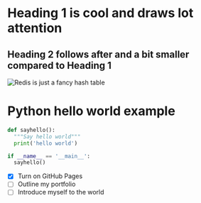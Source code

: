 # Heading 1 is cool and draws lot attention
## Heading 2 follows after and a bit smaller compared to Heading 1

![Redis is just a fancy hash table](https://miro.medium.com/v2/resize:fit:500/1*x-Qse1BYvLElk2CCSCOU6w.png)



# Python hello world example

```python
def sayhello():
  """Say hello world"""
  print('hello world')

if __name__ == '__main__':
  sayhello()
```

- [x] Turn on GitHub Pages
- [ ] Outline my portfolio
- [ ] Introduce myself to the world
